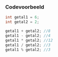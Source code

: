 
### Codevoorbeeld
```C#
int getal1 = 6;
int getal2 = 2;

getal1 + getal2; //8
getal1 - getal2; //4
getal1 * getal2; //12
getal1 / getal2; //3
getal1 % getal2; //3
```
